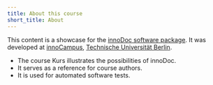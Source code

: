 ```yaml
---
title: About this course
short_title: About
---
```


This content is a showcase for the [innoDoc software package][innoDoc]. It
was developed at [innoCampus][innoCampus],
[Technische Universität Berlin][tu-berlin].

- The course Kurs illustrates the possibilities of innoDoc.
- It serves as a reference for course authors.
- It is used for automated software tests.

[innoDoc]: https://www.innocampus.tu-berlin.de/projekte/innodoc/
[innoCampus]: https://www.innocampus.tu-berlin.de/
[tu-berlin]: https://www.tu-berlin.de/
